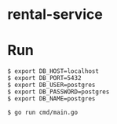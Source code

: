 # rental-service

# Run

```
$ export DB_HOST=localhost 
$ export DB_PORT=5432 
$ export DB_USER=postgres 
$ export DB_PASSWORD=postgres
$ export DB_NAME=postgres

$ go run cmd/main.go
```